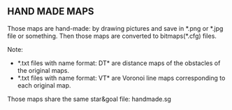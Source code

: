 ## HAND MADE MAPS
Those maps are hand-made: by drawing pictures and save in \*.png or \*.jpg file or something.
Then those maps are converted to bitmaps(\*.cfg) files. 

Note:
* \*.txt files with name format: DT\* are distance maps of the obstacles of the original maps.
* \*.txt files with name format: VT\* are Voronoi line maps corresponding to each original map.

Those maps share the same star&goal file: handmade.sg
